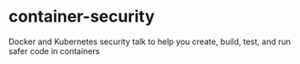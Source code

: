 # container-security
Docker and Kubernetes security talk to help you create, build, test, and run safer code in containers
